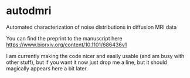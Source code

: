 # autodmri
Automated characterization of noise distributions in diffusion MRI data

You can find the preprint to the manuscript here https://www.biorxiv.org/content/10.1101/686436v1

I am currently making the code nicer and easily usable (and am busy with other stuff), but if you want it now just drop me a line, but it should magically appears here a bit later.

